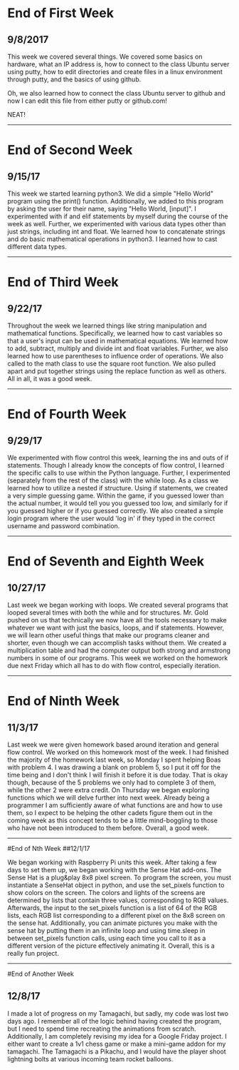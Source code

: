 # End of First Week
## 9/8/2017

This week we covered several things. We covered some basics on hardware, what an IP address is, how to connect to the class Ubuntu server using putty, how to edit directories and create files in a linux environment through putty, and the basics of using github.

Oh, we also learned how to connect the class Ubuntu server to github and now I can edit this file from either putty or github.com!

NEAT!

---

# End of Second Week
## 9/15/17

This week we started learning python3.
We did a simple "Hello World" program using the print() function.
Additionally, we added to this program by asking the user for their name, saying "Hello World, [input]".
I experimented with if and elif statements by myself during the course of the week as well.
Further, we experimented with various data types other than just strings, including int and float.
We learned how to concatenate strings and do basic mathematical operations in python3.
I learned how to cast different data types.

---
# End of Third Week
## 9/22/17

Throughout the week we learned things like string manipulation and mathematical functions.
Specifically, we learned how to cast variables so that a user's  input can be used in mathematical equations.
We learned how to add, subtract, multiply and divide int and float variables.
Further, we also learned how to use parentheses to influence order of operations.
We also called to the math class to use the square root function.
We also pulled apart and put together strings using the replace function as well as others.
All in all, it was a good week.

---
# End of Fourth Week
## 9/29/17

We experimented with flow control this week, learning the ins and outs of if statements.
Though I already know the concepts of flow control, I learned the specific calls to use within the Python language.
Further, I experimented (separately from the rest of the class) with the while loop.
As a class we learned how to utilize a nested if structure.
Using if statements, we created a very simple guessing game.
Within the game, if you guessed lower than the actual number, it would tell you you guessed too low, and similarly for if you guessed higher or if you guessed correctly.
We also created a simple login program where the user would 'log in' if they typed in the correct username and password combination.

---
# End of Seventh and Eighth Week
## 10/27/17

Last week we began working with loops.
We created several programs that looped several times with both the while and for structures.
Mr. Gold pushed on us that technically we now have all the tools necessary to make whatever we want with just the basics, loops, and if statements.
However, we will learn other useful things that make our programs cleaner and shorter, even though we can accomplish tasks without them.
We created a multiplication table and had the computer output both strong and armstrong numbers in some of our programs.
This week we worked on the homework due next Friday which all has to do with flow control, especially iteration.

---
# End of Ninth Week
## 11/3/17

Last week we were given homework based around iteration and general flow control.
We worked on this homework most of the week.
I had finished the majority of the homework last week, so Monday I spent helping Boas with problem 4.
I was drawing a blank on problem 5, so I put it off for the time being and I don't think I will finish it before it is due today.
That is okay though, because of the 5 problems we only had to complete 3 of them, while the other 2 were extra credit.
On Thursday we began exploring functions which we will delve further into next week.
Already being a programmer I am sufficiently aware of what functions are and how to use them, so I expect to be helping the other cadets figure them out in the coming week as this concept tends to be a little mind-boggling to those who have not been introduced to them before.
Overall, a good week.

---
#End of Nth Week
##12/1/17

We began working with Raspberry Pi units this week.
After taking a few days to set them up, we began working with the Sense Hat add-ons.
The Sense Hat is a plug&play 8x8 pixel screen.
To program the screen, you must instantiate a SenseHat object in python, and use the set_pixels function to show colors on the screen.
The colors and lights of the screens are determined by lists that contain three values, corresponding to RGB values.
Afterwards, the input to the set_pixels function is a list of 64 of the RGB lists, each RGB list corresponding to a different pixel on the 8x8 screen on the sense hat.
Additionally, you can animate pictures you make with the sense hat by putting them in an infinite loop and using time.sleep in between set_pixels function calls, using each time you call to it as a different version of the picture effectively animating it.
Overall, this is a really fun project.

---
#End of Another Week
## 12/8/17

I made a lot of progress on my Tamagachi, but sadly, my code was lost two days ago.
I remember all of the logic behind having created the program, but I need to spend time recreating the animations from scratch.
Additionally, I am completely revising my idea for a Google Friday project.
I either want to create a 1v1 chess game or make a mini-game addon for my tamagachi.
The Tamagachi is a Pikachu, and I would have the player shoot lightning bolts at various incoming team rocket balloons.
